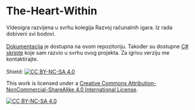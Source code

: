 # The-Heart-Within
Videoigra razvijena u svrhu kolegija Razvoj računalnih igara. Iz rada dobiveni svi bodovi.
<br><br> [Dokumentacija](https://github.com/JakovBegovic/The-Heart-Within/blob/61fa5c177df94d6bca43eb232435a5fcd2400b4f/The%20Heart%20Within%20-%20dokumentacija.pdf) je dostupna na ovom repozitoriju. Također su dostupne [C# skripte](https://github.com/JakovBegovic/The-Heart-Within/tree/0af773505abfbdfa4aaeda8f1f4eb566c219a98e/Skripte) koje sam razvio u svrhu ovog projekta. Za igrivu verziju me kontaktirajte.
<br><br>
Shield: [![CC BY-NC-SA 4.0][cc-by-nc-sa-shield]][cc-by-nc-sa]

This work is licensed under a
[Creative Commons Attribution-NonCommercial-ShareAlike 4.0 International License][cc-by-nc-sa].

[![CC BY-NC-SA 4.0][cc-by-nc-sa-image]][cc-by-nc-sa]

[cc-by-nc-sa]: http://creativecommons.org/licenses/by-nc-sa/4.0/
[cc-by-nc-sa-image]: https://licensebuttons.net/l/by-nc-sa/4.0/88x31.png
[cc-by-nc-sa-shield]: https://img.shields.io/badge/License-CC%20BY--NC--SA%204.0-lightgrey.svg

